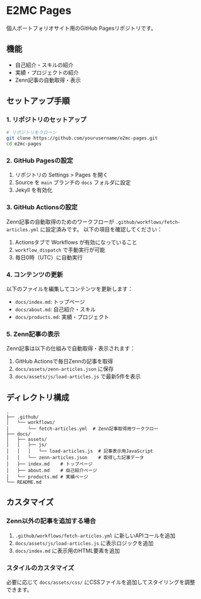# E2MC Pages

個人ポートフォリオサイト用のGitHub Pagesリポジトリです。 

## 機能

- 自己紹介・スキルの紹介
- 実績・プロジェクトの紹介
- Zenn記事の自動取得・表示

## セットアップ手順

### 1. リポジトリのセットアップ

```bash
# リポジトリをクローン
git clone https://github.com/yourusername/e2mc-pages.git
cd e2mc-pages
```

### 2. GitHub Pagesの設定

1. リポジトリの Settings > Pages を開く
2. Source を `main` ブランチの `docs` フォルダに設定
3. Jekyll を有効化

### 3. GitHub Actionsの設定

Zenn記事の自動取得のためのワークフローが `.github/workflows/fetch-articles.yml` に設定済みです。
以下の項目を確認してください：

1. Actionsタブで Workflows が有効になっていること
2. `workflow_dispatch` で手動実行が可能
3. 毎日0時（UTC）に自動実行

### 4. コンテンツの更新

以下のファイルを編集してコンテンツを更新します：

- `docs/index.md`: トップページ
- `docs/about.md`: 自己紹介・スキル
- `docs/products.md`: 実績・プロジェクト

### 5. Zenn記事の表示

Zenn記事は以下の仕組みで自動取得・表示されます：

1. GitHub Actionsで毎日Zennの記事を取得
2. `docs/assets/zenn-articles.json` に保存
3. `docs/assets/js/load-articles.js` で最新5件を表示

## ディレクトリ構成

```
.
├── .github/
│   └── workflows/
│       └── fetch-articles.yml  # Zenn記事取得用ワークフロー
├── docs/
│   ├── assets/
│   │   ├── js/
│   │   │   └── load-articles.js  # 記事表示用JavaScript
│   │   └── zenn-articles.json    # 取得した記事データ
│   ├── index.md    # トップページ
│   ├── about.md    # 自己紹介ページ
│   └── products.md # 実績ページ
└── README.md
```

## カスタマイズ

### Zenn以外の記事を追加する場合

1. `.github/workflows/fetch-articles.yml` に新しいAPIコールを追加
2. `docs/assets/js/load-articles.js` に表示ロジックを追加
3. `docs/index.md` に表示用のHTML要素を追加

### スタイルのカスタマイズ

必要に応じて `docs/assets/css/` にCSSファイルを追加してスタイリングを調整できます。
